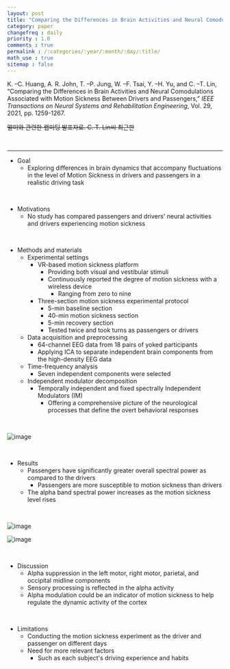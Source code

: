 ```yaml
---
layout: post
title: "Comparing the Differences in Brain Activities and Neural Comodulations Associated with Motion Sickness Between Drivers and Passengers"
category: paper
changefreq : daily
priority : 1.0
comments : true
permalink : /:categories/:year/:month/:day/:title/
math_use : true
sitemap : false
---
```


K. –C. Huang, A. R. John, T. –P. Jung, W. –F. Tsai, Y. –H. Yu, and C. –T. Lin, “Comparing the Differences in Brain Activities and Neural Comodulations Associated with Motion Sickness Between Drivers and Passengers,” *IEEE* *Transactions on Neural Systems and Rehabilitation Engineering*, Vol. 29, 2021, pp. 1259-1267.

~~멀미와 관련한 랩미팅 발표자료. C. T. Lin씨 최근판~~

<br>

---

- Goal 
  - Exploring differences in brain dynamics that accompany fluctuations in the level of Motion Sickness in drivers and passengers in a realistic driving task

<br>

- Motivations
  - No study has compared passengers and drivers' neural activities and drivers experiencing motion sickness

<br>

- Methods and materials
  - Experimental settings
    - VR-based motion sickness platform
      - Providing both visual and vestibular stimuli
      - Continuously reported the degree of motion sickness with a wireless device
        - Ranging from zero to nine
    - Three-section motion sickness experimental protocol
      - 5-min baseline section
      - 40-min motion sickness section 
      - 5-min recovery section
      - Tested twice and took turns as passengers or drivers
  - Data acquisition and preprocessing
    - 64-channel EEG data from 18 pairs of yoked participants
    - Applying ICA to separate independent brain components from the high-density EEG data
  - Time-frequency analysis
    - Seven independent components were selected
  - Independent modulator decomposition
    - Temporally independent and fixed spectrally Independent Modulators (IM)
      - Offering a comprehensive picture of the neurological processes that define the overt behavioral responses

<br>

![image](https://user-images.githubusercontent.com/85778937/133890942-67ad47f2-c0ab-4226-bd9e-03d3900e7530.png)

<br>

- Results
  - Passengers have significantly greater overall spectral power as compared to the drivers
    - Passengers are more susceptible to motion sickness than drivers
  - The alpha band spectral power increases as the motion sickness level rises

<br>

![image](https://user-images.githubusercontent.com/85778937/133890929-a01eddb3-89e3-4992-b894-78060b5b643f.png)

![image](https://user-images.githubusercontent.com/85778937/133890957-99fc03db-18c8-4535-951d-ed010f50e339.png)

<br>

- Discussion
  - Alpha suppression in the left motor, right motor, parietal, and occipital midline components
  - Sensory processing is reflected in the alpha activity
  - Alpha modulation could be an indicator of motion sickness to help regulate the dynamic activity of the cortex

<br>

- Limitations
  - Conducting the motion sickness experiment as the driver and passenger on different days
  - Need for more relevant factors
    - Such as each subject's driving experience and habits

